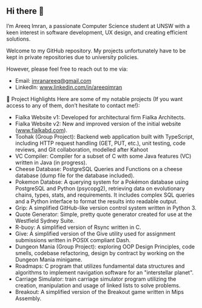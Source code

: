 ## Hi there 👋

I’m Areeq Imran, a passionate Computer Science student at UNSW with a keen interest in software development, UX design, and creating efficient solutions.

Welcome to my GitHub repository. My projects unfortunately have to be kept in private repositories due to university policies.

However, please feel free to reach out to me via:
- Email: imranareeq@gmail.com
- LinkedIn: www.linkedin.com/in/areeqimran

📂 Project Highlights
Here are some of my notable projects (If you want access to any of them, don’t hesitate to contact me!):
- Fialka Website v1: Developed for architectural firm Fialka Architects.
- Fialka Website v2: New and improved version of the initial website (www.fialkabd.com).
- Toohak (Group Project): Backend web application built with TypeScript, including HTTP request handling (GET, PUT, etc.), unit testing, code reviews, and Git collaboration, modelled                             after Kahoot
- VC Compiler: Compiler for a subset of C with some Java features (VC) written in Java (in progress).
- Cheese Database: PostgreSQL Queries and Functions on a cheese database (dump file for the database included).
- Pokemon Databse: A querying system for a Pokémon database using PostgreSQL and Python (psycopg2), retrieving data on evolutionary chains, types, stats, and requirements. It includes                       complex SQL queries and a Python interface to format the results into readable output.
- Grip: A simplified GitHub-like version control system written in Python 3.
- Quote Generator: Simple, pretty quote generator created for use at the Westfield Sydney Suite.
- R-buoy: A simplified version of Rsync written in C.
- Give: A simplified version of the Give utility used for assignment submissions written in POSIX compliant Dash.
- Dungeon Mania (Group Project): exploring OOP Design Principles, code smells, codebase refactoring, design by contract by working on the Dungeon Mania minigame.
- Roadmaps: C program that utilizes fundamental data structures and algorithms to implement navigation software for an "interstellar planet".
- Carriage Simulator: train carriage simulator program utilizing the creation, manipulation and usage of linked lists to solve problems.
- Breakout: A simplified version of the Breakout game written in Mips Assembly.
